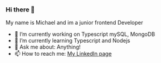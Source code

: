 ### Hi there 👋
My name is Michael and im a junior frontend Developer

- 🔭 I’m currently working on Typescript mySQL, MongoDB
- 🌱 I’m currently learning Typescript and Nodejs
- 💬 Ask me about: Anything!
- 📫 How to reach me: [My LinkedIn page](https://www.linkedin.com/in/michal-wasilewski-751b8921a/)


<!--
**Michaelwasilewski/Michaelwasilewski** is a ✨ _special_ ✨ repository because its `README.md` (this file) appears on your GitHub profile.

Here are some ideas to get you started:

- 🔭 I’m currently working on ...
- 🌱 I’m currently learning javascript, JSdocs, frameworks
- 💬 Ask me about: Anything!
- 📫 How to reach me: 
-->
